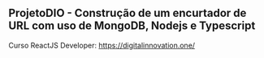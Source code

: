 ## ProjetoDIO - Construção de um encurtador de URL com uso de MongoDB, Nodejs e Typescript
Curso ReactJS Developer: https://digitalinnovation.one/
